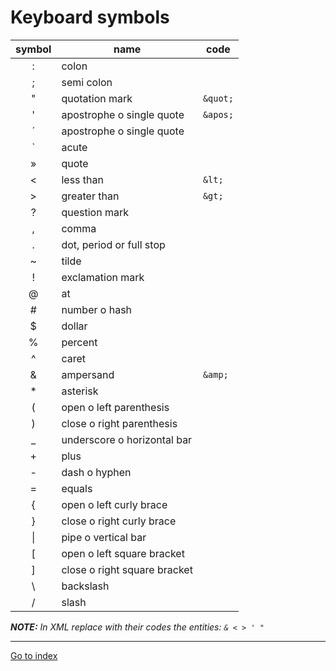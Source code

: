 # Keyboard symbols

| symbol |     name   |      code      |
| :----: | ---------- | -------------- |
| :      | colon      |
| ;      | semi colon |
| "      | quotation mark | `&quot;`
| '      | apostrophe o single quote | `&apos;`
| ´      | apostrophe o single quote |
| `      | acute      |
| »      | quote      |
| <      | less than  |     `&lt;`
| >      | greater than |   `&gt;`
| ?      | question mark |
| ,      | comma      |
| .      | dot, period or full stop |
| ~      | tilde      |
| !      | exclamation mark |
| @      | at         |
| #      | number o hash |
| $      | dollar     |
| %      | percent    |
| ^      | caret      |
| &      | ampersand  |     `&amp;`
| *      | asterisk   |
| (      | open o left parenthesis |
| )      | close o right parenthesis |
| _      | underscore o horizontal bar |
| +      | plus       |
| -      | dash o hyphen |
| =      | equals     |
| {      | open o left curly brace   |
| }      | close o right curly brace |
| \|     | pipe o vertical bar       |
| [      | open o left square bracket |
| ]      | close o right square bracket |
| \      | backslash  |
| /      | slash      |


***NOTE:** In XML replace with their codes the entities: `& < > ' "`*


***

[Go to index](../README.md)
